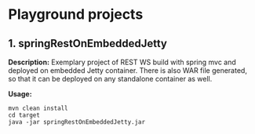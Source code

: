 # Playground projects
## 1. springRestOnEmbeddedJetty
**Description:** Exemplary project of REST WS build with spring mvc and deployed on embedded Jetty container. There is also WAR file generated, so that it can be deployed on any standalone container as well.  
  
**Usage:**
```
mvn clean install
cd target
java -jar springRestOnEmbeddedJetty.jar
```
